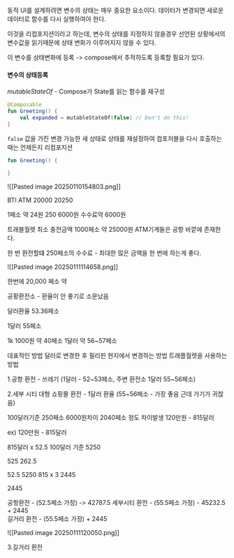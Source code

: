 
동적 UI를 설계하려면 변수의 상태는 매우 중요한 요소이다.
데이터가 변경되면 새로운 데이터로 함수를 다시 실행하여야 한다.

이것을 리컴포지션이라고 하는데, 변수의 상태를 지정하지 않을경우 
선언된 상황에서의 변수값을 읽기때문에 상태 변화가 이루어지지 않을 수 있다.

이 변수를 상태변화에 등록 -> compose에서 추적하도록 등록할 필요가 있다.

#### 변수의 상태등록

*mutableStateOf* - Compose가 State를 읽는 함수를 재구성

```kotlin
@Composable
fun Greeting() {
	val expanded = mutableStateOf(false) // Don't do this!
}
```

`false` 값을 가진 변경 가능한 새 상태로 상태를 재설정하여 컴포저블을 다시 호출하는 때는 언제든지 리컴포지션 


```kotlin
fun Greeting() {
	
}
```


![[Pasted image 20250110154803.png]]

BTI ATM        20000 20250 

1페소 약 24원
250 6000원  수수료약 6000원

트래블월렛 최소 충전금액 1000페소 약 25000원 
ATM기계들은 공항 바깥에 존재한다.

한 번 환전할떄 250페소의 수수료 - 최대한 많은 금액을 한 번에 하는게 좋다.

![[Pasted image 20250111114658.png]]


한번에 20,000 페소 약 

공황환전소 - 환율이 안 좋기로 소문났음

달러환율 53.36페소 

1달러 55페소

1k 1000원 약 40페소
1달러 약 56~57페소 

대표적인 방법
달러로 변경한 후 필리핀 현지에서 변경하는 방법
트래플월렛을 사용하는 방법

1.공항 환전 - 쓰레기 (1달러 - 52~53페소, 주변 환전소 1달러 55~56페소)

2.세부 시티 대형 쇼핑몰 환전 - 1달러 환율 (55~56페소 - 가장 좋음 근데 가기가 귀찮음)

100달러기준 250페소 6000원차이 
2040페소 정도 차이발생
120만원 - 815달러 

ex) 120만원 - 815달러

815달러 x 52.5 
100달러 기준  5250



525 
262.5 

52.5 
5250 
815 x 3 
2445 

2445

공항환전 - (52.5페소 가정) -> 42787.5 
세부시티 환전 - (55.5페소 가정) - 45232.5     + 2445  
길거리 환전 - (55.5페소 가정)                     + 2445 

![[Pasted image 20250111120050.png]]

3.길거리 환전
 